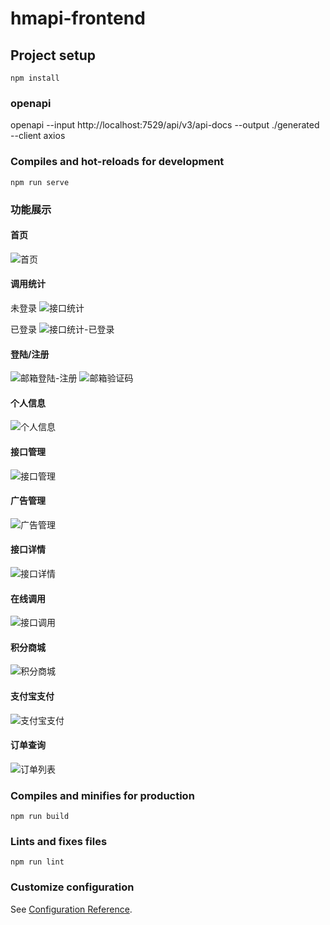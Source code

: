 # hmapi-frontend

## Project setup
```
npm install
```
### openapi
openapi --input http://localhost:7529/api/v3/api-docs --output ./generated --client axios
### Compiles and hot-reloads for development
```
npm run serve
```
### 功能展示
#### 首页
![首页](https://github.com/huimengya/hmapi-frontend/assets/117280864/64c10f6d-35ad-4c75-88c6-c6c6431fa337)

#### 调用统计
未登录
![接口统计](https://github.com/huimengya/hmapi-frontend/assets/117280864/67f7f52f-9a65-40c8-a0ae-9cd1edefff1b)

已登录
![接口统计-已登录](https://github.com/huimengya/hmapi-frontend/assets/117280864/0034a08c-b622-4378-a7ac-af778a66f3b6)

#### 登陆/注册
![邮箱登陆-注册](https://github.com/huimengya/hmapi-frontend/assets/117280864/9d3fde16-c940-4181-bb18-da8dc1b1e668)
![邮箱验证码](https://github.com/huimengya/hmapi-frontend/assets/117280864/a379b0a6-9736-4926-b326-5777df788c74)

#### 个人信息
![个人信息](https://github.com/huimengya/hmapi-frontend/assets/117280864/5ed9d2cd-2348-4a17-a237-d6f65439cd9b)

#### 接口管理
![接口管理](https://github.com/huimengya/hmapi-frontend/assets/117280864/56afbab6-99e0-4bd3-bd56-bc8439184374)

#### 广告管理
![广告管理](https://github.com/huimengya/hmapi-frontend/assets/117280864/9eae34bc-d0e5-4f5b-8e05-f26222710159)

#### 接口详情
![接口详情](https://github.com/huimengya/hmapi-frontend/assets/117280864/3712838d-88ab-46ba-b33f-7ef1f056f44a)

#### 在线调用
![接口调用](https://github.com/huimengya/hmapi-frontend/assets/117280864/6033273d-eeed-4b0e-b3fa-208afe75eb59)

#### 积分商城
![积分商城](https://github.com/huimengya/hmapi-frontend/assets/117280864/d3a3df0d-3325-4c81-a92f-0b166ec9795b)

#### 支付宝支付
![支付宝支付](https://github.com/huimengya/hmapi-frontend/assets/117280864/88669b60-e6cc-44f1-8b3b-e827acc09b56)

#### 订单查询
![订单列表](https://github.com/huimengya/hmapi-frontend/assets/117280864/77849479-e6b1-4995-a0c8-535043a8cd8a)

### Compiles and minifies for production
```
npm run build
```

### Lints and fixes files
```
npm run lint
```

### Customize configuration
See [Configuration Reference](https://cli.vuejs.org/config/).
